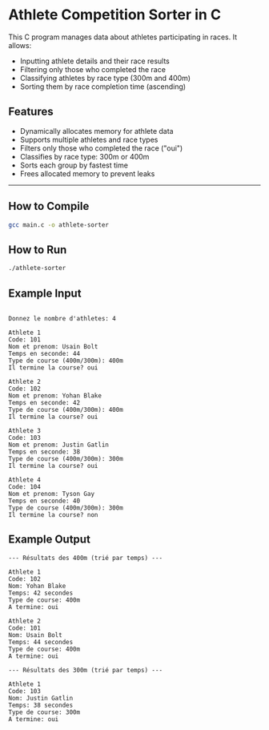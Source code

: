 # Athlete Competition Sorter in C

This C program manages data about athletes participating in races. It allows:
- Inputting athlete details and their race results
- Filtering only those who completed the race
- Classifying athletes by race type (300m and 400m)
- Sorting them by race completion time (ascending)

## Features

- Dynamically allocates memory for athlete data
- Supports multiple athletes and race types
- Filters only those who completed the race ("oui")
- Classifies by race type: 300m or 400m
- Sorts each group by fastest time
- Frees allocated memory to prevent leaks

---

## How to Compile

```bash
gcc main.c -o athlete-sorter
```
## How to Run

```bash
./athlete-sorter
```

## Example Input

```

Donnez le nombre d'athletes: 4

Athlete 1
Code: 101
Nom et prenom: Usain Bolt
Temps en seconde: 44
Type de course (400m/300m): 400m
Il termine la course? oui

Athlete 2
Code: 102
Nom et prenom: Yohan Blake
Temps en seconde: 42
Type de course (400m/300m): 400m
Il termine la course? oui

Athlete 3
Code: 103
Nom et prenom: Justin Gatlin
Temps en seconde: 38
Type de course (400m/300m): 300m
Il termine la course? oui

Athlete 4
Code: 104
Nom et prenom: Tyson Gay
Temps en seconde: 40
Type de course (400m/300m): 300m
Il termine la course? non

```

## Example Output

```
--- Résultats des 400m (trié par temps) ---

Athlete 1
Code: 102
Nom: Yohan Blake
Temps: 42 secondes
Type de course: 400m
A termine: oui

Athlete 2
Code: 101
Nom: Usain Bolt
Temps: 44 secondes
Type de course: 400m
A termine: oui

--- Résultats des 300m (trié par temps) ---

Athlete 1
Code: 103
Nom: Justin Gatlin
Temps: 38 secondes
Type de course: 300m
A termine: oui

```
